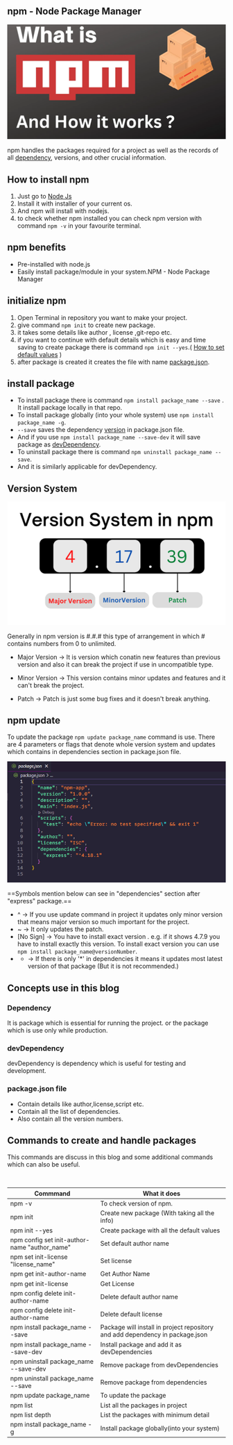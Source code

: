 ## npm - Node Package Manager

![Nd9pJHZky](/assets/Nd9pJHZky.webp)

npm handles the packages required for a project as well as the records of all [dependency](###Dependency), versions, and other crucial information.

## How to install npm

1. Just go to [Node Js](<[www.google.com](https://nodejs.org/en/)>)
2. Install it with installer of your current os.
3. And npm will install with nodejs.
4. to check whether npm installed you can check npm version with command `npm -v` in your favourite terminal.

## npm benefits

- Pre-installed with node.js
- Easily install package/module in your system.NPM - Node Package Manager

## initialize npm

1. Open Terminal in repository you want to make your project.
2. give command `npm init` to create new package.
3. it takes some details like author , license ,git-repo etc.
4. if you want to continue with default details which is easy and time saving to create package there is command `npm init --yes`.( [How to set default values](#how-to-set-default-values) )
5. after package is created it creates the file with name [package.json](###package.json-file).

## install package

- To install package there is command `npm install package_name --save` . It install package locally in that repo.
- To install package globally (into your whole system) use `npm install package_name -g`.
- `--save` saves the dependency [version](##Version-System) in package.json file.
- And if you use `npm install package_name --save-dev` it will save package as [devDependency](###devDependency).
- To uninstall package there is command `npm uninstall package_name --save`.
- And it is similarly applicable for devDependency.

## Version System

![Version System in npm](/assets/Version%20System%20in%20npm.png)

Generally in npm version is #.#.# this type of arrangement in which # contains numbers from 0 to unlimited.

- Major Version &rarr; It is version which conatin new features than previous version and also it can break the project if use in uncompatible type.
- Minor Version &rarr; This version contains minor updates and features and it can't break the project.

- Patch &rarr; Patch is just some bug fixes and it doesn't break anything.

## npm update

To update the package `npm update package_name` command is use.
There are 4 parameters or flags that denote whole version system and updates which contains in dependencies section in package.json file.

![i3](/assets/i3.png)

==Symbols mention below can see in "dependencies" section after "express" package.==

- ^ &rarr; If you use update command in project it updates only minor version that means major version so much important for the project.
- ~ &rarr; It only updates the patch.
- [No Sign] &rarr; You have to install exact version . e.g. if it shows 4.7.9 you have to install exactly this version. To install exact version you can use `npm install package_name@versionNumber`.
- - &rarr; If there is only '\*' in dependencies it means it updates most latest version of that package (But it is not recommended.)

## Concepts use in this blog

### Dependency

It is package which is essential for running the project. or the package which is use only while production.

### devDependency

devDependency is dependency which is useful for testing and development.

### package.json file

- Contain details like author,license,script etc.
- Contain all the list of dependencies.
- Also contain all the version numbers.
  <br>

## Commands to create and handle packages

This commands are discuss in this blog and some additional commands which can also be useful.

<br>

| Commmand                                      | What it does                                                                  |
| --------------------------------------------- | ----------------------------------------------------------------------------- |
| npm -v                                        | To check version of npm.                                                      |
| npm init                                      | Create new package (With taking all the info)                                 |
| npm init --yes                                | Create package with all the default values                                    |
| npm config set init-author-name "author_name" | Set default author name                                                       |
| npm set init-license "license_name"           | Set license                                                                   |
| npm get init-author-name                      | Get Author Name                                                               |
| npm get init-license                          | Get License                                                                   |
| npm config delete init-author-name            | Delete default author name                                                    |
| npm config delete init-author-name            | Delete default license                                                        |
| npm install package_name --save               | Package will install in project repository and add dependency in package.json |
| npm install package_name --save-dev           | Install package and add it as devDependencies                                 |
| npm uninstall package_name --save-dev         | Remove package from devDependencies                                           |
| npm uninstall package_name --save             | Remove package from dependencies                                              |
| npm update package_name                       | To update the package                                                         |
| npm list                                      | List all the packages in project                                              |
| npm list depth                                | List the packages with minimum detail                                         |
| npm install package_name -g                   | Install package globally(into your system)                                    |
